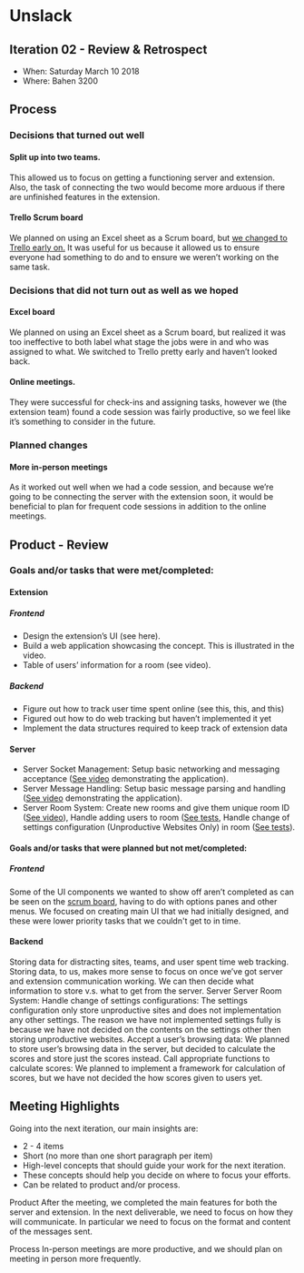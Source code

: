 # Unslack

## Iteration 02 - Review & Retrospect

 * When: Saturday March 10 2018
 * Where: Bahen 3200

## Process

### Decisions that turned out well

#### Split up into two teams.
This allowed us to focus on getting a functioning server and extension. Also, the task of connecting the two would become more arduous if there are unfinished features in the extension.

#### Trello Scrum board
We planned on using an Excel sheet as a Scrum board, but [we changed to Trello early on.](./images/scrumboard.PNG) It was useful for us because it allowed us to ensure everyone had something to do and to ensure we weren’t working on the same task.

### Decisions that did not turn out as well as we hoped

#### Excel board
We planned on using an Excel sheet as a Scrum board, but realized it was too ineffective to both label what stage the jobs were in and who was assigned to what. We switched to Trello pretty early and haven’t looked back.

#### Online meetings. 
They were successful for check-ins and assigning tasks, however we (the extension team) found a code session was fairly productive, so we feel like it’s something to consider in the future.

### Planned changes

#### More in-person meetings

As it worked out well when we had a code session, and because we’re going to be connecting the server with the extension soon, it would be beneficial to plan for frequent code sessions in addition to the online meetings.

## Product - Review

### Goals and/or tasks that were met/completed:

#### Extension
##### Frontend
* Design the extension’s UI (see here).
* Build a web application showcasing the concept. This is illustrated in the video.
* Table of users’ information for a room (see video).
##### Backend
* Figure out how to track user time spent online (see this, this, and this)
* Figured out how to do web tracking but haven’t implemented it yet
* Implement the data structures required to keep track of extension data

#### Server
* Server Socket Management: Setup basic networking and messaging acceptance ([See video](https://www.youtube.com/watch?v=7MKS4IA48io) demonstrating the application).
* Server Message Handling: Setup basic message parsing and handling ([See video](https://www.youtube.com/watch?v=7MKS4IA48io) demonstrating the application).
* Server Room System: Create new rooms and give them unique room ID ([See video](https://www.youtube.com/watch?v=7MKS4IA48io)), Handle adding users to room ([See tests](project-team-02/src/server/src/tests/RoomManagerTest.java), Handle change of settings configuration (Unproductive Websites Only) in room ([See tests](project-team-02/src/server/src/tests/RoomManagerTest.java)).

#### Goals and/or tasks that were planned but not met/completed:

##### Frontend
Some of the UI components we wanted to show off aren’t completed as can be seen on the [scrum board](./images/scrumboard.PNG), having to do with options panes and other menus. We focused on creating main UI that we had initially designed, and these were lower priority tasks that we couldn't get to in time.

#### Backend
Storing data for distracting sites, teams, and user spent time web tracking. Storing data, to us, makes more sense to focus on once we’ve got server and extension communication working. We can then decide what information to store v.s. what to get from the server.
Server
Server Room System:
Handle change of settings configurations: The settings configuration only store unproductive sites and does not implementation any other settings. The reason we have not implemented settings fully is because we have not decided on the contents on the settings other then storing unproductive websites.
Accept a user’s browsing data: We planned to store user’s browsing data in the server, but decided to calculate the scores and store just the scores instead.
Call appropriate functions to calculate scores: We planned to implement a framework for calculation of scores, but we have not decided the how scores given to users yet.

## Meeting Highlights

Going into the next iteration, our main insights are:

 * 2 - 4 items
 * Short (no more than one short paragraph per item)
 * High-level concepts that should guide your work for the next iteration.
 * These concepts should help you decide on where to focus your efforts.
 * Can be related to product and/or process.

Product
After the meeting, we completed the main features for both the server and extension. In the next deliverable, we need to focus on how they will communicate. In particular we need to focus on the format and content of the messages sent.

Process
In-person meetings are more productive, and we should plan on meeting in person more frequently.
